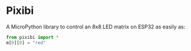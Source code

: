 # Pixibi

A MicroPython library to control an 8x8 LED matrix on ESP32 as easily as:

```python
from pixibi import *
m[0][0] = "red"
